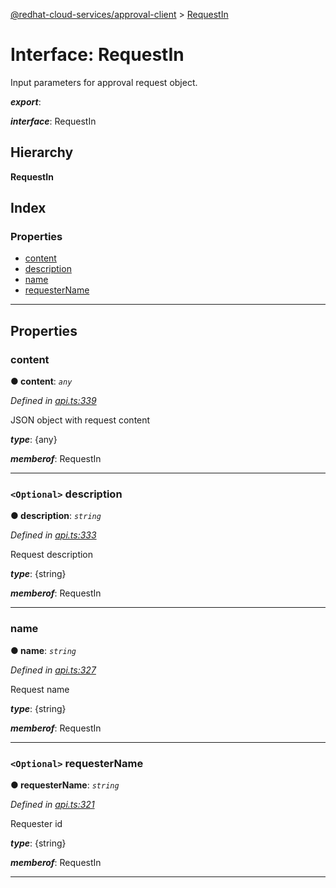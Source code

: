 [@redhat-cloud-services/approval-client](../README.md) > [RequestIn](../interfaces/requestin.md)

# Interface: RequestIn

Input parameters for approval request object.

*__export__*: 

*__interface__*: RequestIn

## Hierarchy

**RequestIn**

## Index

### Properties

* [content](requestin.md#content)
* [description](requestin.md#description)
* [name](requestin.md#name)
* [requesterName](requestin.md#requestername)

---

## Properties

<a id="content"></a>

###  content

**● content**: *`any`*

*Defined in [api.ts:339](https://github.com/RedHatInsights/javascript-clients/blob/master/packages/approval/api.ts#L339)*

JSON object with request content

*__type__*: {any}

*__memberof__*: RequestIn

___
<a id="description"></a>

### `<Optional>` description

**● description**: *`string`*

*Defined in [api.ts:333](https://github.com/RedHatInsights/javascript-clients/blob/master/packages/approval/api.ts#L333)*

Request description

*__type__*: {string}

*__memberof__*: RequestIn

___
<a id="name"></a>

###  name

**● name**: *`string`*

*Defined in [api.ts:327](https://github.com/RedHatInsights/javascript-clients/blob/master/packages/approval/api.ts#L327)*

Request name

*__type__*: {string}

*__memberof__*: RequestIn

___
<a id="requestername"></a>

### `<Optional>` requesterName

**● requesterName**: *`string`*

*Defined in [api.ts:321](https://github.com/RedHatInsights/javascript-clients/blob/master/packages/approval/api.ts#L321)*

Requester id

*__type__*: {string}

*__memberof__*: RequestIn

___

